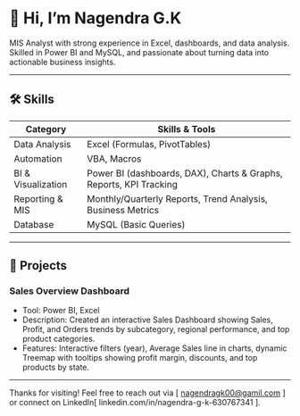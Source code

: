 # 👋 Hi, I’m Nagendra G.K  


MIS Analyst with strong experience in Excel, dashboards, and data analysis. Skilled in Power BI and MySQL, and passionate about turning data into actionable business insights.

---

## 🛠 Skills  

| Category | Skills & Tools |
|---|---|
| Data Analysis | Excel (Formulas, PivotTables) | Data Cleaning | Data Accuracy |
| Automation | VBA, Macros |
| BI & Visualization | Power BI (dashboards, DAX), Charts & Graphs, Reports, KPI Tracking |
| Reporting & MIS | Monthly/Quarterly Reports, Trend Analysis, Business Metrics |
| Database | MySQL (Basic Queries) |

---

## 📂 Projects  

### Sales Overview Dashboard  
- Tool: Power BI, Excel
- Description: Created an interactive Sales Dashboard showing Sales, Profit, and Orders trends by subcategory, regional performance, and top product categories. 
- Features: Interactive filters (year), Average Sales line in charts, dynamic Treemap with tooltips showing profit margin, discounts, and top products by state.  

---

Thanks for visiting! Feel free to reach out via [ nagendragk00@gamil.com ] or connect on LinkedIn[ linkedin.com/in/nagendra-g-k-630767341 ].
